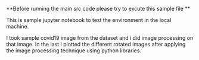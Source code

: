 **Before running the main src code please try to excute this sample file **

This is sample jupyter notebook to test the environment in the local machine.

I took sample covid19 image from the dataset and i did image processing on that image. In the last I plotted the different rotated images after applying the image processing technique using python libraries.
